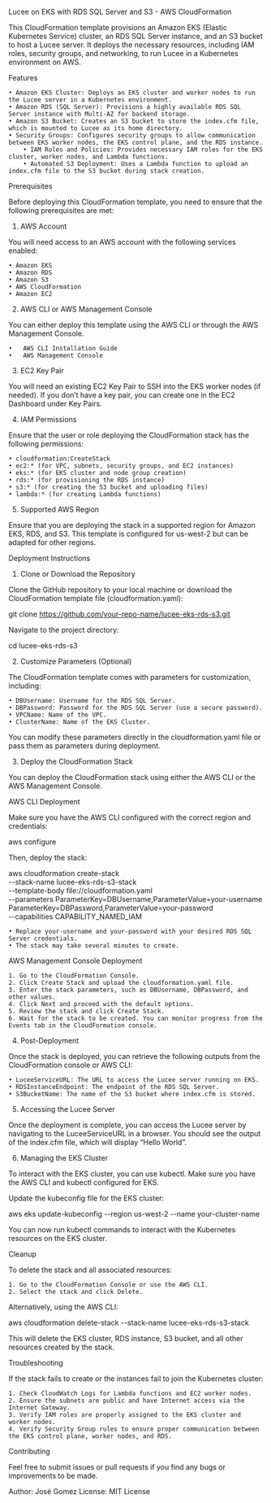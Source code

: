 Lucee on EKS with RDS SQL Server and S3 - AWS CloudFormation

This CloudFormation template provisions an Amazon EKS (Elastic Kubernetes Service) cluster, an RDS SQL Server instance, and an S3 bucket to host a Lucee server. It deploys the necessary resources, including IAM roles, security groups, and networking, to run Lucee in a Kubernetes environment on AWS.

Features

	• Amazon EKS Cluster: Deploys an EKS cluster and worker nodes to run the Lucee server in a Kubernetes environment.
 	• Amazon RDS (SQL Server): Provisions a highly available RDS SQL Server instance with Multi-AZ for backend storage.
  	• Amazon S3 Bucket: Creates an S3 bucket to store the index.cfm file, which is mounted to Lucee as its home directory.
   	• Security Groups: Configures security groups to allow communication between EKS worker nodes, the EKS control plane, and the RDS instance.
    	• IAM Roles and Policies: Provides necessary IAM roles for the EKS cluster, worker nodes, and Lambda functions.
     	• Automated S3 Deployment: Uses a Lambda function to upload an index.cfm file to the S3 bucket during stack creation.

Prerequisites

Before deploying this CloudFormation template, you need to ensure that the following prerequisites are met:

1. AWS Account

You will need access to an AWS account with the following services enabled:

	• Amazon EKS
	• Amazon RDS
	• Amazon S3
	• AWS CloudFormation
	• Amazon EC2

2. AWS CLI or AWS Management Console

You can either deploy this template using the AWS CLI or through the AWS Management Console.

	•	AWS CLI Installation Guide
	•	AWS Management Console

3. EC2 Key Pair

You will need an existing EC2 Key Pair to SSH into the EKS worker nodes (if needed). If you don’t have a key pair, you can create one in the EC2 Dashboard under Key Pairs.

4. IAM Permissions

Ensure that the user or role deploying the CloudFormation stack has the following permissions:

	• cloudformation:CreateStack
	• ec2:* (for VPC, subnets, security groups, and EC2 instances)
	• eks:* (for EKS cluster and node group creation)
	• rds:* (for provisioning the RDS instance)
	• s3:* (for creating the S3 bucket and uploading files)
	• lambda:* (for creating Lambda functions)

5. Supported AWS Region

Ensure that you are deploying the stack in a supported region for Amazon EKS, RDS, and S3. This template is configured for us-west-2 but can be adapted for other regions.

Deployment Instructions

1. Clone or Download the Repository

Clone the GitHub repository to your local machine or download the CloudFormation template file (cloudformation.yaml):

git clone https://github.com/your-repo-name/lucee-eks-rds-s3.git

Navigate to the project directory:

cd lucee-eks-rds-s3

2. Customize Parameters (Optional)

The CloudFormation template comes with parameters for customization, including:

	• DBUsername: Username for the RDS SQL Server.
	• DBPassword: Password for the RDS SQL Server (use a secure password).
	• VPCName: Name of the VPC.
	• ClusterName: Name of the EKS Cluster.

You can modify these parameters directly in the cloudformation.yaml file or pass them as parameters during deployment.

3. Deploy the CloudFormation Stack

You can deploy the CloudFormation stack using either the AWS CLI or the AWS Management Console.

AWS CLI Deployment

Make sure you have the AWS CLI configured with the correct region and credentials:

aws configure

Then, deploy the stack:

aws cloudformation create-stack \
  --stack-name lucee-eks-rds-s3-stack \
  --template-body file://cloudformation.yaml \
  --parameters ParameterKey=DBUsername,ParameterValue=your-username \
               ParameterKey=DBPassword,ParameterValue=your-password \
  --capabilities CAPABILITY_NAMED_IAM

	• Replace your-username and your-password with your desired RDS SQL Server credentials.
	• The stack may take several minutes to create.

AWS Management Console Deployment

	1. Go to the CloudFormation Console.
	2. Click Create Stack and upload the cloudformation.yaml file.
	3. Enter the stack parameters, such as DBUsername, DBPassword, and other values.
	4. Click Next and proceed with the default options.
	5. Review the stack and click Create Stack.
	6. Wait for the stack to be created. You can monitor progress from the Events tab in the CloudFormation console.

4. Post-Deployment

Once the stack is deployed, you can retrieve the following outputs from the CloudFormation console or AWS CLI:

	• LuceeServiceURL: The URL to access the Lucee server running on EKS.
	• RDSInstanceEndpoint: The endpoint of the RDS SQL Server.
	• S3BucketName: The name of the S3 bucket where index.cfm is stored.

5. Accessing the Lucee Server

Once the deployment is complete, you can access the Lucee server by navigating to the LuceeServiceURL in a browser. You should see the output of the index.cfm file, which will display “Hello World”.

6. Managing the EKS Cluster

To interact with the EKS cluster, you can use kubectl. Make sure you have the AWS CLI and kubectl configured for EKS.

Update the kubeconfig file for the EKS cluster:

aws eks update-kubeconfig --region us-west-2 --name your-cluster-name

You can now run kubectl commands to interact with the Kubernetes resources on the EKS cluster.

Cleanup

To delete the stack and all associated resources:

	1. Go to the CloudFormation Console or use the AWS CLI.
	2. Select the stack and click Delete.

Alternatively, using the AWS CLI:

aws cloudformation delete-stack --stack-name lucee-eks-rds-s3-stack

This will delete the EKS cluster, RDS instance, S3 bucket, and all other resources created by the stack.

Troubleshooting

If the stack fails to create or the instances fail to join the Kubernetes cluster:

	1. Check CloudWatch Logs for Lambda functions and EC2 worker nodes.
	2. Ensure the subnets are public and have Internet access via the Internet Gateway.
	3. Verify IAM roles are properly assigned to the EKS cluster and worker nodes.
	4. Verify Security Group rules to ensure proper communication between the EKS control plane, worker nodes, and RDS.

Contributing

Feel free to submit issues or pull requests if you find any bugs or improvements to be made.

Author: José Gomez
License: MIT License
